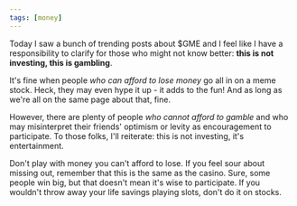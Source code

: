 ```yaml
---
tags: [money]
---
```


Today I saw a bunch of trending posts about $GME and I feel like I have a
responsibility to clarify for those who might not know better: **this is not
investing, this is gambling**.

It's fine when people *who can afford to lose money* go all in on a meme stock.
Heck, they may even hype it up - it adds to the fun! And as long as we're all on
the same page about that, fine.

However, there are plenty of people *who cannot afford to gamble* and who may
misinterpret their friends' optimism or levity as encouragement to participate.
To those folks, I'll reiterate: this is not investing, it's entertainment.

Don't play with money you can't afford to lose. If you feel sour about missing
out, remember that this is the same as the casino. Sure, some people win big,
but that doesn't mean it's wise to participate. If you wouldn't throw away your
life savings playing slots, don't do it on stocks.
